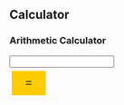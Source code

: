 ## Calculator
### Arithmetic Calculator

<head>
<style>
.button {
  background-color: #ffcc00;
  border: none;
  color: #1E1E1E;
  padding: 10px 24px;
  text-align: center;
  text-decoration: none;
  display: inline-block;
  font-size: 20px;
  margin: 4px 2px;
  cursor: pointer;
}
.buttonEquals {
  background-color: #ffcc00;
  border: 2px solid white;
  color: #1E1E1E;
  padding: 10px 24px;
  text-align: center;
  text-decoration: none;
  display: inline-block;
  font-size: 20px;
  margin: 4px 2px;
  cursor: pointer;
}

.button:hover {background-color: #ffeb9b;}
.buttonEquals:hover {background-color: #ffeb9b;}

</style>
</head>
<input id='expression' type='text'>
<br>
<button class="buttonEquals" id="equals" on>=</button>
<br>
<body>
  <pre id="result"></pre>
</body>

<script>
  var expression = document.getElementById('expression');
  var equals = document.getElementById('equals');
  var result = document.getElementById('result');
  var answer = 0;
  const operators = ["\\+","\\-","\\*","\\/"]
  const signs = ["+","-","*","/"]
  var num1 = 0;
  var num2 = 0;
  var operator = -1;
  var position = 0;
  
  equals.addEventListener("click", function(){ separate();});
  
  function separate() {
    var str = expression.value;
    console.log(str);
    var array = Array.from(str)
    console.log(array);
      for (let i = 0; i < operators.length; i++) {
       position = str.search(operators[i])
       console.log(position);
       if (position > 0){
        break
       }
      }
    if (array[position] == "+") {
      operator = 0;
    } else if (array[position] == "-") {
      operator = 1;
    } else if (array[position] == "*") {
      operator = 2;
    } else if (array[position] == "/") {
      operator = 3;
    } else {
      alert("Try Again");
      return
    }
    console.log("op"+operator)

    num1 = str.slice(0, position).trim();
    num2 = str.slice(position + 1, str.length).trim();
     solve(num1, num2, operator);
  }

  function solve(num1, num2, operator) {
    if (operator == 0) {
      answer = parseInt(num1) + parseInt(num2);
    } else if (operator == 1) {
      answer = parseInt(num1) - parseInt(num2);
    } else if (operator == 2) {
      answer = parseInt(num1) * parseInt(num2);
    } else{
      answer = parseInt(num1) / parseInt(num2);
    }
    result.textContent += num1 + signs[operator] + num2 + "=" + answer + "\r\n"
  }

</script>
